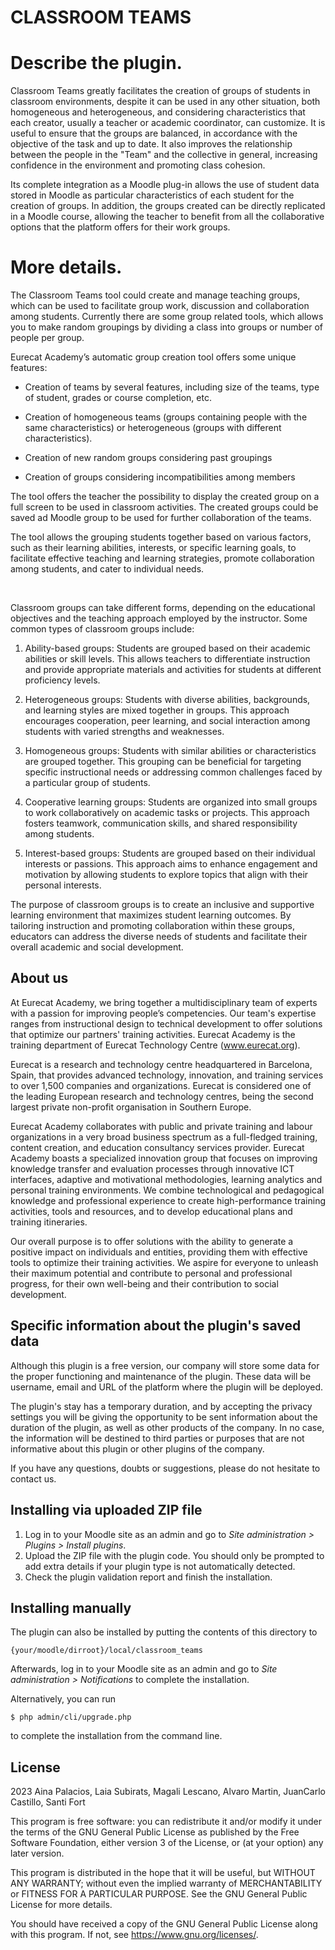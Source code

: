 # CLASSROOM TEAMS #

# Describe the plugin.

Classroom Teams greatly facilitates the creation of groups of students in classroom environments, despite it can be used in any other situation, both homogeneous and heterogeneous, and considering characteristics that each creator, usually a teacher or academic coordinator, can customize. It is useful to ensure that the groups are balanced, in accordance with the objective of the task and up to date. It also improves the relationship between the people in the "Team" and the collective in general, increasing confidence in the environment and promoting class cohesion.​

Its complete integration as a Moodle plug-in allows the use of student data stored in Moodle as particular characteristics of each student for the creation of groups. In addition, the groups created can be directly replicated in a Moodle course, allowing the teacher to benefit from all the collaborative options that the platform offers for their work groups.


# More details.

The Classroom Teams tool could create and manage teaching groups, which can be used to facilitate group work, discussion and collaboration among students. Currently there are some group related tools, which allows you to make random groupings by dividing a class into groups or number of people per group.​

​Eurecat Academy’s automatic group creation tool offers some unique features: ​

* Creation of teams by several features, including size of the teams, type of student, grades or course completion, etc. ​

* Creation of homogeneous teams (groups containing people with the same characteristics) or heterogeneous (groups with different characteristics).​

* Creation of new random groups considering past groupings ​

* Creation of groups considering incompatibilities among members​

The tool offers the teacher the possibility to display the created group on a full screen to be used in classroom activities. The created groups could be saved ad Moodle group to be used for further collaboration of the teams.​

The tool allows the  grouping students together based on various factors, such as their learning abilities, interests, or specific learning goals, to facilitate effective teaching and learning strategies, promote collaboration among students, and cater to individual needs.​

​​

Classroom groups can take different forms, depending on the educational objectives and the teaching approach employed by the instructor. Some common types of classroom groups include:​
​
1. Ability-based groups: Students are grouped based on their academic abilities or skill levels. This allows teachers to differentiate instruction and provide appropriate materials and activities for students at different proficiency levels.​

2. Heterogeneous groups: Students with diverse abilities, backgrounds, and learning styles are mixed together in groups. This approach encourages cooperation, peer learning, and social interaction among students with varied strengths and weaknesses.​

3. Homogeneous groups: Students with similar abilities or characteristics are grouped together. This grouping can be beneficial for targeting specific instructional needs or addressing common challenges faced by a particular group of students.​

4. Cooperative learning groups: Students are organized into small groups to work collaboratively on academic tasks or projects. This approach fosters teamwork, communication skills, and shared responsibility among students.​

5. Interest-based groups: Students are grouped based on their individual interests or passions. This approach aims to enhance engagement and motivation by allowing students to explore topics that align with their personal interests.​

​The purpose of classroom groups is to create an inclusive and supportive learning environment that maximizes student learning outcomes. By tailoring instruction and promoting collaboration within these groups, educators can address the diverse needs of students and facilitate their overall academic and social development.

## About us #

At Eurecat Academy, we bring together a multidisciplinary team of experts with a passion for improving people’s competencies. Our team's expertise ranges from instructional design to technical development to offer solutions that optimize our partners' training activities. Eurecat Academy is the training department of Eurecat Technology Centre (www.eurecat.org).​

​Eurecat is a research and technology centre headquartered in Barcelona, Spain, that provides advanced technology, innovation, and training services to over 1,500 companies and organizations. Eurecat is considered one of the leading European research and technology centres, being the second largest private non-profit organisation in Southern Europe.​

​Eurecat Academy collaborates with public and private training and labour organizations in a very broad business spectrum as a full-fledged training, content creation, and education consultancy services provider. Eurecat Academy boasts a specialized innovation group that focuses on improving knowledge transfer and evaluation processes through innovative ICT interfaces, adaptive and motivational methodologies, learning analytics and personal training environments. We combine technological and pedagogical knowledge and professional experience to create high-performance training activities, tools and resources, and to develop educational plans and training itineraries.​

Our overall purpose is to offer solutions with the ability to generate a positive impact on individuals and entities, providing them with effective tools to optimize their training activities. We aspire for everyone to unleash their maximum potential and contribute to personal and professional progress, for their own well-being and their contribution to social development.

## Specific information about the plugin's saved data #

Although this plugin is a free version, our company will store some data for the proper functioning and maintenance of the plugin. These data will be username, email and URL of the platform where the plugin will be deployed. ​

​The plugin's stay has a temporary duration, and by accepting the privacy settings you will be giving the opportunity to be sent information about the duration of the plugin, as well as other products of the company.  In no case, the information will be destined to third parties or purposes that are not informative about this plugin or other plugins of the company. ​

If you have any questions, doubts or suggestions, please do not hesitate to contact us. 

## Installing via uploaded ZIP file ##

1. Log in to your Moodle site as an admin and go to _Site administration >
   Plugins > Install plugins_.
2. Upload the ZIP file with the plugin code. You should only be prompted to add
   extra details if your plugin type is not automatically detected.
3. Check the plugin validation report and finish the installation.

## Installing manually ##

The plugin can also be installed by putting the contents of this directory to

    {your/moodle/dirroot}/local/classroom_teams

Afterwards, log in to your Moodle site as an admin and go to _Site administration >
Notifications_ to complete the installation.

Alternatively, you can run

    $ php admin/cli/upgrade.php

to complete the installation from the command line.

## License ##

2023 Aina Palacios, Laia Subirats, Magali Lescano, Alvaro Martin, JuanCarlo Castillo, Santi Fort

This program is free software: you can redistribute it and/or modify it under
the terms of the GNU General Public License as published by the Free Software
Foundation, either version 3 of the License, or (at your option) any later
version.

This program is distributed in the hope that it will be useful, but WITHOUT ANY
WARRANTY; without even the implied warranty of MERCHANTABILITY or FITNESS FOR A
PARTICULAR PURPOSE.  See the GNU General Public License for more details.

You should have received a copy of the GNU General Public License along with
this program.  If not, see <https://www.gnu.org/licenses/>.
